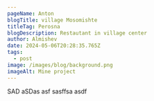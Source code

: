 ```yaml
---
pageName: Anton
blogTitle: village Mosomishte
titleTag: Perosna
blogDescription: Restautant in village center
author: Almishev
date: 2024-05-06T20:28:35.765Z
tags:
  - post
image: /images/blog/background.png
imageAlt: Mine project
---
```

S﻿AD aSDas asf sasffsa asdf